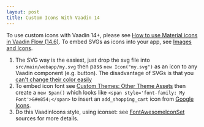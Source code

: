 ```yaml
---
layout: post
title: Custom Icons With Vaadin 14
---
```


To use custom icons with Vaadin 14+, please see
[How to use Material icons in Vaadin Flow (14.6)](https://stackoverflow.com/questions/67981870/how-to-use-material-icons-in-vaadin-flow-14-6).
To embed SVGs as icons into your app, see
[Images and Icons](https://vaadin.com/docs/latest/flow/application/resources).

1. The SVG way is the easiest, just drop the svg file into `src/main/webapp/my.svg` then
   pass `new Icon("my.svg")` as an icon to any Vaadin component (e.g. button). The disadvantage of SVGs is that you
   [can't change their color easily](https://stackoverflow.com/questions/22252472/how-to-change-the-color-of-an-svg-element)
2. To embed icon font see [Custom Themes: Other Theme Assets](https://vaadin.com/docs/latest/ds/customization/custom-theme/#other-theme-assets)
   then create a `new Span()` which looks like `<span style='font-family: My Font'>&#e854;</span>` to insert an `add_shopping_cart` icon from [Google Icons](https://fonts.google.com/icons?icon.style=Outlined).
3. Do this VaadinIcons style, using iconset: see [FontAwesomeIconSet](https://github.com/FlowingCode/FontAwesomeIronIconset) sources
   for more details.
